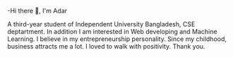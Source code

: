 -Hi there 👋, I'm Adar

A third-year student of Independent University Bangladesh, CSE deptartment. In addition I am interested in Web 
developing and Machine Learning. I believe in my entrepreneurship personality. Since my childhood, business attracts 
me a lot. I loved to walk with positivity. Thank you.
